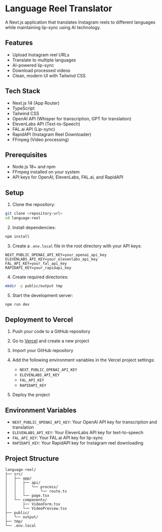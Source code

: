 # Language Reel Translator

A Next.js application that translates Instagram reels to different languages while maintaining lip-sync using AI technology.

## Features

- Upload Instagram reel URLs
- Translate to multiple languages
- AI-powered lip-sync
- Download processed videos
- Clean, modern UI with Tailwind CSS

## Tech Stack

- Next.js 14 (App Router)
- TypeScript
- Tailwind CSS
- OpenAI API (Whisper for transcription, GPT for translation)
- ElevenLabs API (Text-to-Speech)
- FAL.ai API (Lip-sync)
- RapidAPI (Instagram Reel Downloader)
- FFmpeg (Video processing)

## Prerequisites

- Node.js 18+ and npm
- FFmpeg installed on your system
- API keys for OpenAI, ElevenLabs, FAL.ai, and RapidAPI

## Setup

1. Clone the repository:
```bash
git clone <repository-url>
cd language-reel
```

2. Install dependencies:
```bash
npm install
```

3. Create a `.env.local` file in the root directory with your API keys:
```
NEXT_PUBLIC_OPENAI_API_KEY=your_openai_api_key
ELEVENLABS_API_KEY=your_elevenlabs_api_key
FAL_API_KEY=your_fal_api_key
RAPIDAPI_KEY=your_rapidapi_key
```

4. Create required directories:
```bash
mkdir -p public/output tmp
```

5. Start the development server:
```bash
npm run dev
```

## Deployment to Vercel

1. Push your code to a GitHub repository

2. Go to [Vercel](https://vercel.com) and create a new project

3. Import your GitHub repository

4. Add the following environment variables in the Vercel project settings:
   - `NEXT_PUBLIC_OPENAI_API_KEY`
   - `ELEVENLABS_API_KEY`
   - `FAL_API_KEY`
   - `RAPIDAPI_KEY`

5. Deploy the project

## Environment Variables

- `NEXT_PUBLIC_OPENAI_API_KEY`: Your OpenAI API key for transcription and translation
- `ELEVENLABS_API_KEY`: Your ElevenLabs API key for text-to-speech
- `FAL_API_KEY`: Your FAL.ai API key for lip-sync
- `RAPIDAPI_KEY`: Your RapidAPI key for Instagram reel downloading

## Project Structure

```
language-reel/
├── src/
│   ├── app/
│   │   ├── api/
│   │   │   └── process/
│   │   │       └── route.ts
│   │   └── page.tsx
│   └── components/
│       ├── VideoForm.tsx
│       └── VideoPreview.tsx
├── public/
│   └── output/
├── tmp/
└── .env.local
```

